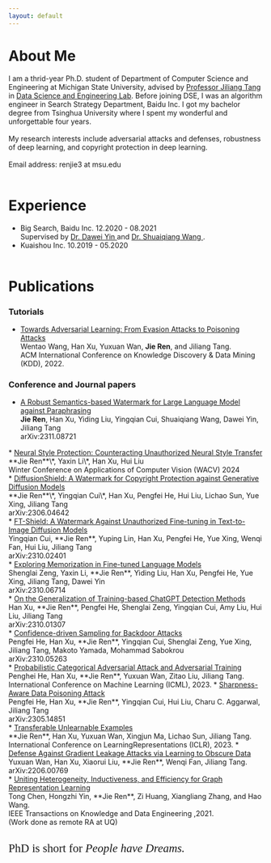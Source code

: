 ```yaml
---
layout: default
---
```



# About Me

<!-- Text can be **bold**, _italic_, or ~~strikethrough~~. -->
I am a thrid-year Ph.D. student of Department of Computer Science and Engineering at Michigan State University, advised by <a href="http://www.cse.msu.edu/~tangjili/" target="_blank" style="font-weight:normal">Professor Jiliang Tang</a> in <a href="http://dse.cse.msu.edu/" target="_blank" style="font-weight:normal">Data Science and Engineering Lab</a>. Before joining DSE, I was an algorithm engineer in Search Strategy Department, Baidu Inc. I got my bachelor degree from Tsinghua University where I spent my wonderful and unforgettable four years.
<br> <br>
My research interests include adversarial attacks and defenses, robustness of deep learning, and copyright protection in deep learning.
<br> <br>
Email address: renjie3 at msu.edu
<br> <br> 

# Experience

*   Big Search, Baidu Inc. 12.2020 - 08.2021 <br> Supervised by <a href="http://www.yindawei.com/" target="_blank" style="font-weight:normal">Dr. Dawei Yin </a>and <a href="http://wangshuaiqiang.net/" target="_blank" style="font-weight:normal">Dr. Shuaiqiang Wang </a>.
*   Kuaishou Inc. 10.2019 - 05.2020
<br> <br> 

# Publications

<!-- ### Preprints
*   <a href="https://arxiv.org/abs/2306.04642" target="_blank" style="font-weight:normal">DiffusionShield: A Watermark for Copyright Protection against Generative Diffusion Models</a> <br> **Jie Ren**, Yingqian Cui, Han Xu, Pengfei He, Hui Liu, Lichao Sun, Jiliang Tang <br> arXiv:2306.04642
<br>
*   <a href="https://arxiv.org/abs/2305.14851" target="_blank" style="font-weight:normal">Sharpness-Aware Data Poisoning Attack</a> <br> Pengfei He, Han Xu, **Jie Ren**, Yingqian Cui, Hui Liu, Charu C. Aggarwal, Jiliang Tang <br> arXiv:2305.14851
<br>
*   <a href="https://arxiv.org/abs/2206.00769" target="_blank" style="font-weight:normal">Defense Against Gradient Leakage Attacks via Learning to Obscure Data</a> <br> Yuxuan Wan, Han Xu, Xiaorui Liu, **Jie Ren**, Wenqi Fan, Jiliang Tang. <br> arXiv:2206.00769
<br> -->

### Tutorials
*   <a href="https://dl.acm.org/doi/abs/10.1145/3534678.3542608" target="_blank" style="font-weight:normal">Towards Adversarial Learning: From Evasion Attacks to Poisoning Attacks</a> <br> Wentao Wang, Han Xu, Yuxuan Wan, **Jie Ren**, and Jiliang Tang. <br> ACM International Conference on Knowledge Discovery & Data Mining (KDD), 2022.

### Conference and Journal papers

*   <a href="https://arxiv.org/abs/2311.08721" target="_blank" style="font-weight:normal">A Robust Semantics-based Watermark for Large Language Model against Paraphrasing</a> <br> **Jie Ren**, Han Xu, Yiding Liu, Yingqian Cui, Shuaiqiang Wang, Dawei Yin, Jiliang Tang <br>  arXiv:2311.08721
<div style="height: 1px;"> </div>
*   <a href="https://openaccess.thecvf.com/content/WACV2024/html/Li_Neural_Style_Protection_Counteracting_Unauthorized_Neural_Style_Transfer_WACV_2024_paper.html" target="_blank" style="font-weight:normal">Neural Style Protection: Counteracting Unauthorized Neural Style Transfer</a> <br> **Jie Ren**\*, Yaxin Li\*, Han Xu, Hui Liu <br> Winter Conference on Applications of Computer Vision (WACV) 2024
<br>
*   <a href="https://arxiv.org/abs/2306.04642" target="_blank" style="font-weight:normal">DiffusionShield: A Watermark for Copyright Protection against Generative Diffusion Models</a> <br> **Jie Ren**\*, Yingqian Cui\*, Han Xu, Pengfei He, Hui Liu, Lichao Sun, Yue Xing, Jiliang Tang <br> arXiv:2306.04642
<br>
*   <a href="https://arxiv.org/abs/2310.02401" target="_blank" style="font-weight:normal">FT-Shield: A Watermark Against Unauthorized Fine-tuning in Text-to-Image Diffusion Models</a> <br> Yingqian Cui, **Jie Ren**, Yuping Lin, Han Xu, Pengfei He, Yue Xing, Wenqi Fan, Hui Liu, Jiliang Tang <br> arXiv:2310.02401
<br>
*   <a href="https://arxiv.org/abs/2310.06714" target="_blank" style="font-weight:normal">Exploring Memorization in Fine-tuned Language Models</a> <br> Shenglai Zeng, Yaxin Li, **Jie Ren**, Yiding Liu, Han Xu, Pengfei He, Yue Xing, Jiliang Tang, Dawei Yin <br> arXiv:2310.06714
<br>
*   <a href="https://arxiv.org/abs/2310.01307" target="_blank" style="font-weight:normal">On the Generalization of Training-based ChatGPT Detection Methods</a> <br> Han Xu, **Jie Ren**, Pengfei He, Shenglai Zeng, Yingqian Cui, Amy Liu, Hui Liu, Jiliang Tang <br> arXiv:2310.01307
<br>
*   <a href="https://arxiv.org/abs/2310.05263" target="_blank" style="font-weight:normal">Confidence-driven Sampling for Backdoor Attacks</a> <br> Pengfei He, Han Xu, **Jie Ren**, Yingqian Cui, Shenglai Zeng, Yue Xing, Jiliang Tang, Makoto Yamada, Mohammad Sabokrou <br> arXiv:2310.05263
<br>
*   <a href="https://arxiv.org/abs/2210.09364" target="_blank" style="font-weight:normal">Probabilistic Categorical Adversarial Attack and Adversarial Training</a> <br> Penghei He, Han Xu, **Jie Ren**, Yuxuan Wan, Zitao Liu, Jiliang Tang. <br> International Conference on Machine Learning (ICML), 2023.
*   <a href="https://arxiv.org/abs/2305.14851" target="_blank" style="font-weight:normal">Sharpness-Aware Data Poisoning Attack</a> <br> Pengfei He, Han Xu, **Jie Ren**, Yingqian Cui, Hui Liu, Charu C. Aggarwal, Jiliang Tang <br> arXiv:2305.14851
<br>
*   <a href="https://openreview.net/forum?id=-htnolWDLvP" target="_blank" style="font-weight:normal">Transferable Unlearnable Examples</a> <br> **Jie Ren**, Han Xu, Yuxuan Wan, Xingjun Ma, Lichao Sun, Jiliang Tang. <br> International Conference on LearningRepresentations (ICLR), 2023.
*   <a href="https://arxiv.org/abs/2206.00769" target="_blank" style="font-weight:normal">Defense Against Gradient Leakage Attacks via Learning to Obscure Data</a> <br> Yuxuan Wan, Han Xu, Xiaorui Liu, **Jie Ren**, Wenqi Fan, Jiliang Tang. <br> arXiv:2206.00769
<br>
*   <a href="https://ieeexplore.ieee.org/document/9835353" target="_blank" style="font-weight:normal">Uniting Heterogeneity, Inductiveness, and Efficiency for Graph Representation Learning</a> <br> Tong Chen, Hongzhi Yin, **Jie Ren**, Zi Huang, Xiangliang Zhang, and Hao Wang. <br> IEEE Transactions on Knowledge and Data Engineering ,2021. <br> (Work done as remote RA at UQ)
<br> <br> 

<!-- # Links

I put my friends' links here since I don't have publications yet. I will try to remove them soon!
<br>
<a href="https://www.linkedin.com/in/rickyyunhaochen/" target="_blank" style="font-weight:normal">Yunhao Chen</a> and <a href="https://aiem.jhu.edu/people/jiang-liu/" target="_blank" style="font-weight:normal">Jiang Liu</a> were my roommates during undergraduate.
<br>
<a href="https://jiayuanding100.github.io/" target="_blank" style="font-weight:normal">Jiayuan Ding</a> and <a href="https://cse.msu.edu/~hanhaoy1/" target="_blank" style="font-weight:normal">Haoyu Han</a> are my current roommates.
<br>
Possibly, <a href="https://wanyu42.github.io/" target="_blank" style="font-weight:normal">Yuxuan Wan</a> will be my roommate next summer.
<br> <br> -->

<font style="font-family:'Georgia Italic';font-size:23px">PhD is short for
  <font style="font-family:'Georgia Italic';font-size:23px;font-style:oblique">People have Dreams. </font>
</font>

<!-- 
[Link to another page](./another-page.html).

There should be whitespace between paragraphs.

There should be whitespace between paragraphs. We recommend including a README, or a file with information about your project.

# Header 1

This is a normal paragraph following a header. GitHub is a code hosting platform for version control and collaboration. It lets you and others work together on projects from anywhere.

## Header 2

> This is a blockquote following a header.
>
> When something is important enough, you do it even if the odds are not in your favor.

### Header 3

#### Header 4

*   This is an unordered list following a header.
*   This is an unordered list following a header.
*   This is an unordered list following a header.

##### Header 5

1.  This is an ordered list following a header.

2.  This is an ordered list following a header.
3.  This is an ordered list following a header.

###### Header 6

| head1        | head two          | three |
|:-------------|:------------------|:------|
| ok           | good swedish fish | nice  |
| out of stock | good and plenty   | nice  |
| ok           | good `oreos`      | hmm   |
| ok           | good `zoute` drop | yumm  |

### There's a horizontal rule below this.

* * *

### And a nested list:

- level 1 item
  - level 2 item
  - level 2 item
    - level 3 item
    - level 3 item
- level 1 item
  - level 2 item
  - level 2 item
  - level 2 item
- level 1 item
  - level 2 item
  - level 2 item
- level 1 item

### Small image

![Octocat](https://github.githubassets.com/images/icons/emoji/octocat.png)

### Large image

![Branching](https://guides.github.com/activities/hello-world/branching.png)


### Definition lists can be used with HTML syntax.

<dl>
<dt>Name</dt>
<dd>Godzilla</dd>
<dt>Born</dt>
<dd>1952</dd>
<dt>Birthplace</dt>
<dd>Japan</dd>
<dt>Color</dt>
<dd>Green</dd>
</dl> -->
